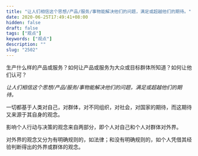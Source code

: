 ```yaml
---
title: "让人们相信这个思想/产品/服务/事物能解决他们的问题，满足或超越他们的期待。"
date: 2020-06-25T17:49:41+08:00
hidden: false
draft: false
tags: ["观点"]
keywords: ["观点"]
description: ""
slug: "2502"
---
```

生产什么样的产品或服务？如何让产品或服务为大众或目标群体所知道？如何让他们认可？

*让人们相信这个思想/产品/服务/事物能解决他们的问题，满足或超越他们的期待。*

<!--more-->

一切都基于人类对自己，对群体，对不同组织，对社会，对国家的期待，而这期待又来源于其自身的观念。

影响个人行动与决策的观念来自两部分，即个人对自己和个人对群体对外界。

对外界的观念又分为有明确规则的，如法律；和没有明确规则的，如个人凭借其经验判断得出的外界或群体的观念。